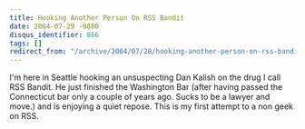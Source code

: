 ```yaml
---
title: Hooking Another Person On RSS Bandit
date: 2004-07-29 -0800
disqus_identifier: 866
tags: []
redirect_from: "/archive/2004/07/28/hooking-another-person-on-rss-bandit.aspx/"
---
```


I'm here in Seattle hooking an unsuspecting Dan Kalish on the drug I
call RSS Bandit. He just finished the Washington Bar (after having
passed the Connecticut bar only a couple of years ago. Sucks to be a
lawyer and move.) and is enjoying a quiet repose. This is my first
attempt to a non geek on RSS.

